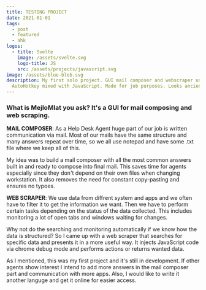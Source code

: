```yaml
---
title: TESTING PROJECT
date: 2021-01-01
tags:
  - post
  - featured
  - ahk
logos:
  - title: Svelte
    image: /assets/svelte.svg
    logo-title: JS
    src: /assets/projects/javascript.svg
image: /assets/blue-blob.svg
description: My first solo project. GUI mail composer and webscraper using
  AutoHotkey mixed with JavaScript. Made for job purposes. Looks ancient.
---
```


### What is MejloMlat you ask? It's a GUI for mail composing and web scraping.

__MAIL COMPOSER__: As a Help Desk Agent huge part of our job is written communication via mail. Most of our mails have the same structure and many answers repeat over time, so we all use notepad and have some .txt file where we keep all of this.

My idea was to build a mail composer with all the most common answers built in and ready to compose into final mail. This saves time for agents especially since they don't depend on their own files when changing workstation. It also removes the need for constant copy-pasting and ensures no typoes.

__WEB SCRAPER__: We use data from diffrent system and apps and we often have to filter it to get the information we want. Then we have to perform certain tasks depending on the status of the data collected. This includes monitoring a lot of open tabs and windows waiting for changes.

Why not do the searching and monitoring automatically if we know how the data is structured? So I came up with a web scraper that searches for specific data and presents it in a more useful way. It injects JavaScript code via chrome debug mode and performs actions or returns wanted data.

As I mentioned, this was my first project and it's still in development. If other agents show interest I intend to add more answers in the mail composer part and communication with more apps. Also, I would like to write it another languge and get it online for easier access.